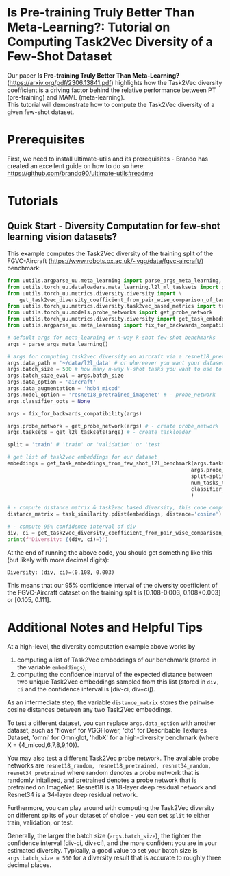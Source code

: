 # Is Pre-training Truly Better Than Meta-Learning?: Tutorial on Computing Task2Vec Diversity of a Few-Shot Dataset

Our paper **Is Pre-training Truly Better Than Meta-Learning?** (https://arxiv.org/pdf/2306.13841.pdf) highlights how the Task2Vec diversity coefficient is a driving factor behind the relative performance between PT (pre-training) and MAML (meta-learning).  
This tutorial will demonstrate how to compute the Task2Vec diversity of a given few-shot dataset.

# Prerequisites
First, we need to install ultimate-utils and its prerequisites - Brando has created an excellent guide on how to do so here: https://github.com/brando90/ultimate-utils#readme

# Tutorials

## Quick Start - Diversity Computation for few-shot learning vision datasets?
This example computes the Task2Vec diversity of the training split of the FGVC-Aircraft (https://www.robots.ox.ac.uk/~vgg/data/fgvc-aircraft/) benchmark:
```python
from uutils.argparse_uu.meta_learning import parse_args_meta_learning, fix_for_backwards_compatibility
from uutils.torch_uu.dataloaders.meta_learning.l2l_ml_tasksets import get_l2l_tasksets
from uutils.torch_uu.metrics.diversity.diversity import \
    get_task2vec_diversity_coefficient_from_pair_wise_comparison_of_tasks
from uutils.torch_uu.metrics.diversity.task2vec_based_metrics import task_similarity
from uutils.torch_uu.models.probe_networks import get_probe_network
from uutils.torch_uu.metrics.diversity.diversity import get_task_embeddings_from_few_shot_l2l_benchmark
from uutils.argparse_uu.meta_learning import fix_for_backwards_compatibility

# default args for meta-learning or n-way k-shot few-shot benchmarks
args = parse_args_meta_learning()

# args for computing task2vec diversity on aircraft via a resnet18_pretrained probe
args.data_path = '~/data/l2l_data' # or whereever you want your datasets (in this case aircraft) installed
args.batch_size = 500 # how many n-way k-shot tasks you want to use to compute diversity. The larger this is, the tighter the confidence interval of your diversity
args.batch_size_eval = args.batch_size  
args.data_option = 'aircraft'
args.data_augmentation = 'hdb4_micod'
args.model_option = 'resnet18_pretrained_imagenet' # - probe_network
args.classifier_opts = None

args = fix_for_backwards_compatibility(args)

args.probe_network = get_probe_network(args) # - create probe_network
args.tasksets = get_l2l_tasksets(args) # - create taskloader

split = 'train' # 'train' or 'validation' or 'test'

# get list of task2vec embeddings for our dataset
embeddings = get_task_embeddings_from_few_shot_l2l_benchmark(args.tasksets,
                                                            args.probe_network,
                                                            split=split,
                                                            num_tasks_to_consider=args.batch_size,
                                                            classifier_opts=args.classifier_opts,
                                                            )

# - compute distance matrix & task2vec based diversity, this code computes pair-wise distance between task embeddings
distance_matrix = task_similarity.pdist(embeddings, distance='cosine')

# - compute 95% confidence interval of div
div, ci = get_task2vec_diversity_coefficient_from_pair_wise_comparison_of_tasks(distance_matrix)
print(f'Diversity: {(div, ci)=}')
```

At the end of running the above code, you should get something like this (but likely with more decimal digits):
```                                                                                                               
Diversity: (div, ci)=(0.108, 0.003)
```
This means that our 95% confidence interval of the diversity coefficient of the FGVC-Aircraft dataset on the training split is [0.108-0.003, 0.108+0.003] or [0.105, 0.111].


# Additional Notes and Helpful Tips
At a high-level, the diversity computation example above works by 

1) computing a list of Task2Vec embeddings of our benchmark (stored in the variable `embeddings`),
2) computing the confidence interval of the expected distance between two unique Task2Vec embeddings sampled from this list (stored in `div, ci` and the confidence interval is [div-ci, div+ci]). 

As an intermediate step, the variable `distance_matrix` stores the pairwise cosine distances between any two Task2Vec embeddings.

To test a different dataset, you can replace `args.data_option` with another dataset, such as 'flower' for VGGFlower, 'dtd' for Describable Textures Dataset, 'omni' for Omniglot, 'hdbX' for a high-diversity benchmark (where X = {4_micod,6,7,8,9,10}).

You may also test a different Task2Vec probe network. The available probe networks are `resnet18_random, resnet18_pretrained, resnet34_random, resnet34_pretrained` where random denotes a probe network that is randomly initalized, and pretrained denotes a probe network that is pretrained on ImageNet. Resnet18 is a 18-layer deep residual network and Resnet34 is a 34-layer deep residual network.

Furthermore, you can play around with computing the Task2Vec diversity on different splits of your dataset of choice - you can set `split` to either train, validation, or test. 

Generally, the larger the batch size (`args.batch_size`), the tighter the confidence interval [div-ci, div+ci], and the more confident you are in your estimated diversity. Typically, a good value to set your batch size is `args.batch_size = 500` for a diversity result that is accurate to roughly three decimal places.
